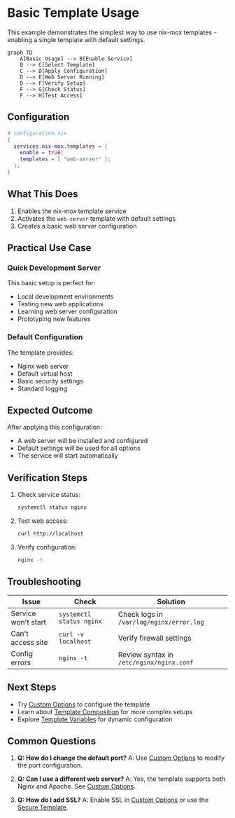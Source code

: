 # Basic Template Usage

This example demonstrates the simplest way to use nix-mox templates - enabling a single template with default settings.

```mermaid
graph TD
    A[Basic Usage] --> B[Enable Service]
    B --> C[Select Template]
    C --> D[Apply Configuration]
    D --> E[Web Server Running]
    D --> F[Verify Setup]
    F --> G[Check Status]
    F --> H[Test Access]
```

## Configuration

```nix
# configuration.nix
{
  services.nix-mox.templates = {
    enable = true;
    templates = [ "web-server" ];
  };
}
```

## What This Does

1. Enables the nix-mox template service
2. Activates the `web-server` template with default settings
3. Creates a basic web server configuration

## Practical Use Case

### Quick Development Server

This basic setup is perfect for:

- Local development environments
- Testing new web applications
- Learning web server configuration
- Prototyping new features

### Default Configuration

The template provides:

- Nginx web server
- Default virtual host
- Basic security settings
- Standard logging

## Expected Outcome

After applying this configuration:

- A web server will be installed and configured
- Default settings will be used for all options
- The service will start automatically

## Verification Steps

1. Check service status:

   ```bash
   systemctl status nginx
   ```

2. Test web access:

   ```bash
   curl http://localhost
   ```

3. Verify configuration:

   ```bash
   nginx -t
   ```

## Troubleshooting

| Issue | Check | Solution |
|-------|-------|----------|
| Service won't start | `systemctl status nginx` | Check logs in `/var/log/nginx/error.log` |
| Can't access site | `curl -v localhost` | Verify firewall settings |
| Config errors | `nginx -t` | Review syntax in `/etc/nginx/nginx.conf` |

## Next Steps

- Try [Custom Options](../02-custom-options) to configure the template
- Learn about [Template Composition](../03-composition) for more complex setups
- Explore [Template Variables](../05-variables) for dynamic configuration

## Common Questions

1. **Q: How do I change the default port?**
   A: Use [Custom Options](../02-custom-options) to modify the port configuration.

2. **Q: Can I use a different web server?**
   A: Yes, the template supports both Nginx and Apache. See [Custom Options](../02-custom-options).

3. **Q: How do I add SSL?**
   A: Enable SSL in [Custom Options](../02-custom-options) or use the [Secure Template](../04-inheritance).
